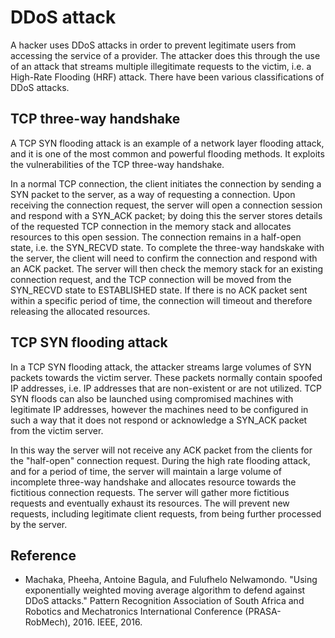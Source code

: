 

# DDoS attack

A hacker uses DDoS attacks in order to prevent legitimate users from accessing the service of a provider. The attacker does this through the use of an attack that streams multiple illegitimate requests to the victim, i.e. a High-Rate Flooding (HRF) attack. There have been various classifications of DDoS attacks.

## TCP three-way handshake

A TCP SYN flooding attack is an example of a network layer flooding attack, and it is one of the most common and powerful flooding methods. It exploits the vulnerabilities of the TCP three-way handshake.

In a normal TCP connection, the client initiates the connection by sending a SYN packet to the server, as a way of requesting a connection. Upon receiving the connection request, the server will open a connection session and respond with a SYN_ACK packet; by doing this the server stores details of the requested TCP connection in the memory stack and allocates resources to this open session.  The connection remains in a half-open state, i.e. the SYN_RECVD state. To complete the three-way handskake with the server, the client will need to confirm the connection and respond with an ACK packet. The server will then check the memory stack for an existing connection request, and the TCP connection will be moved from the SYN_RECVD state to ESTABLISHED state. If there is no ACK packet sent within a specific period of time, the connection will timeout and therefore releasing the allocated resources.

## TCP SYN flooding attack

In a TCP SYN flooding attack, the attacker streams large volumes of SYN packets towards the victim server. These packets normally contain spoofed IP addresses, i.e. IP addresses that are non-existent or are not utilized. TCP SYN floods can also be launched using compromised machines with legitimate IP addresses, however the machines need to be configured in such a way that it does not respond or acknowledge a SYN_ACK packet from the victim server.

In this way the server will not receive any ACK packet from the clients for the "half-open" connection request. During the high rate flooding attack, and for a period of time, the server will maintain a large volume of incomplete three-way handshake and allocates resource towards the fictitious connection requests. The server will gather more fictitious requests and eventually exhaust its resources. The will prevent new requests, including legitimate client requests, from being further processed by the server.

## Reference
* Machaka, Pheeha, Antoine Bagula, and Fulufhelo Nelwamondo. "Using exponentially weighted moving average algorithm to defend against DDoS attacks." Pattern Recognition Association of South Africa and Robotics and Mechatronics International Conference (PRASA-RobMech), 2016. IEEE, 2016.
